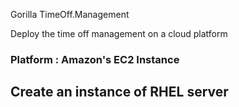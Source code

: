
Gorilla TimeOff.Management

Deploy the time off management on a cloud platform

### Platform : Amazon's EC2 Instance

## Create an instance of RHEL server 
    




